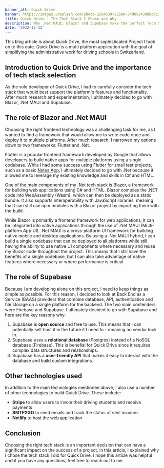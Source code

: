 ```yaml
---
banner_alt: Quick Drive
banner: https://images.unsplash.com/photo-1504639725590-34d0984388bd?ixlib=rb-4.0.3&ixid=MnwxMjA3fDB8MHxwaG90by1wYWdlfHx8fGVufDB8fHx8&auto=format&fit=crop&w=1674&q=80
title: Quick Drive - The Tech Stack I Chose and Why
description: Why .Net MAUI, Blazor and Supabase make the perfect Tech Stack for Quick Drive
date: '2022-12-12'
---
```

This blog article is about Quick Drive, the most sophisticated Project I took on to this date. Quick Drive is a multi platform application with the goal of simplifying the administrative work for driving schools in Switzerland.

## Introduction to Quick Drive and the importance of tech stack selection

As the sole developer of Quick Drive, I had to carefully consider the tech stack that would best support the platform's features and functionality. After much research and experimentation, I ultimately
decided to go with Blazor, .Net MAUI and Supabase.

## The role of Blazor and .Net MAUI

Choosing the right frontend technology was a challenging task for me, as I wanted to find a framework that would allow me to write code once and deploy it to multiple platforms. After much research, I narrowed my options down to two frameworks: Flutter and .Net.

Flutter is a popular frontend framework developed by Google that allows developers to build native apps for multiple platforms using a single codebase. While I had some success using Flutter for small test projects, such as a basic [Notes App](https://github.com/marvinmuenger/FlutterNotes), I ultimately decided to go with .Net because it allowed me to leverage my existing knowledge and skills in C# and HTML.

One of the main components of my .Net tech stack is Blazor, a framework for building web applications using C# and HTML. Blazor compiles the .NET code into WebAssembly (Wasm), which can then be deployed as a static bundle. It also supports interoperability with JavaScript libraries, meaning that I can still use npm modules with a Blazor project by importing them with the build.

While Blazor is primarily a frontend framework for web applications, it can be integrated into native applications through the use of .Net MAUI (Multi-platform App UI). .Net MAUI is a cross-platform UI framework for building native mobile and desktop applications. By using a .Net MAUI hybrid, I can build a single codebase that can be deployed to all platforms while still having the ability to use native UI components where necessary and reuse my Blazor code throughout the project. This means that I still have the benefits of a single codebase, but I can also take advantage of native features where necessary or where performance is critical.

## The role of Supabase

Because I am developing alone on this project, I need to keep things as simple as possible. For this reason, I decided to look at Back End as a Service (BAAS) providers that combine database, API, authentication and file storage on a single platform for the backend. The two main contenders were Firebase and Supabase. I ultimately decided to go with Supabase and here are the key reasons why:

1. Supabase is **open source** and free to use. This means that I can potentially self host it in the future if I need to - meaning no vendor lock in.
2. Supabase uses a **relational database** (Postgres) instead of a NoSQL database (Firebase). This is benefial for Quick Drive since it requires complex data structures and relationships.
3. Supabase has a **user-friendly API** that makes it easy to interact with the database and build custom integrations.

## Other technologies used

In addition to the main technologies mentioned above, I also use a number of other technologies to build Quick Drive. These include:

- **Stripe** to allow users to invoie their driving students and receive payments
- **SMTP2GO** to send emails and track the status of sent invoices
- **Netlify** to host the web application

## Conclusion

Choosing the right tech stack is an important decision that can have a significant impact on the success of a project. In this article, I explained why I chose the tech stack I did for Quick Drive. I hope this article was helpful and if you have any questions, feel free to reach out to me.
